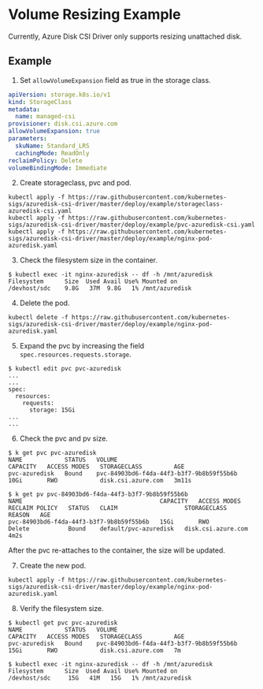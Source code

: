 # Volume Resizing Example

Currently, Azure Disk CSI Driver only supports resizing unattached disk.

## Example

1. Set `allowVolumeExpansion` field as true in the storage class.

```yaml
apiVersion: storage.k8s.io/v1
kind: StorageClass
metadata:
  name: managed-csi
provisioner: disk.csi.azure.com
allowVolumeExpansion: true
parameters:
  skuName: Standard_LRS
  cachingMode: ReadOnly
reclaimPolicy: Delete
volumeBindingMode: Immediate
```

2. Create storageclass, pvc and pod.

```console
kubectl apply -f https://raw.githubusercontent.com/kubernetes-sigs/azuredisk-csi-driver/master/deploy/example/storageclass-azuredisk-csi.yaml
kubectl apply -f https://raw.githubusercontent.com/kubernetes-sigs/azuredisk-csi-driver/master/deploy/example/pvc-azuredisk-csi.yaml
kubectl apply -f https://raw.githubusercontent.com/kubernetes-sigs/azuredisk-csi-driver/master/deploy/example/nginx-pod-azuredisk.yaml
```

3. Check the filesystem size in the container.

```console
$ kubectl exec -it nginx-azuredisk -- df -h /mnt/azuredisk
Filesystem      Size  Used Avail Use% Mounted on
/devhost/sdc    9.8G   37M  9.8G   1% /mnt/azuredisk
```

4. Delete the pod.

```console
kubectl delete -f https://raw.githubusercontent.com/kubernetes-sigs/azuredisk-csi-driver/master/deploy/example/nginx-pod-azuredisk.yaml
```

5. Expand the pvc by increasing the field `spec.resources.requests.storage`.

```console
$ kubectl edit pvc pvc-azuredisk
...
...
spec:
  resources:
    requests:
      storage: 15Gi
...
...
```

6. Check the pvc and pv size.

```console
$ k get pvc pvc-azuredisk
NAME            STATUS   VOLUME                                     CAPACITY   ACCESS MODES   STORAGECLASS         AGE
pvc-azuredisk   Bound    pvc-84903bd6-f4da-44f3-b3f7-9b8b59f55b6b   10Gi       RWO            disk.csi.azure.com   3m11s

$ k get pv pvc-84903bd6-f4da-44f3-b3f7-9b8b59f55b6b
NAME                                       CAPACITY   ACCESS MODES   RECLAIM POLICY   STATUS   CLAIM                   STORAGECLASS         REASON   AGE
pvc-84903bd6-f4da-44f3-b3f7-9b8b59f55b6b   15Gi       RWO            Delete           Bound    default/pvc-azuredisk   disk.csi.azure.com            4m2s
```

After the pvc re-attaches to the container, the size will be updated.

7. Create the new pod.

```console
kubectl apply -f https://raw.githubusercontent.com/kubernetes-sigs/azuredisk-csi-driver/master/deploy/example/nginx-pod-azuredisk.yaml
```

8. Verify the filesystem size.

```console
$ kubectl get pvc pvc-azuredisk
NAME            STATUS   VOLUME                                     CAPACITY   ACCESS MODES   STORAGECLASS         AGE
pvc-azuredisk   Bound    pvc-84903bd6-f4da-44f3-b3f7-9b8b59f55b6b   15Gi       RWO            disk.csi.azure.com   7m

$ kubectl exec -it nginx-azuredisk -- df -h /mnt/azuredisk
Filesystem      Size  Used Avail Use% Mounted on
/devhost/sdc     15G   41M   15G   1% /mnt/azuredisk
```
